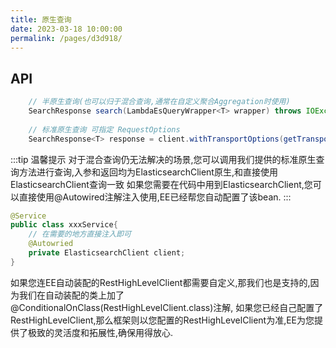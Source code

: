 ```yaml
---
title: 原生查询
date: 2023-03-18 10:00:00
permalink: /pages/d3d918/
---
```

## API
```java
	// 半原生查询(也可以归于混合查询,通常在自定义聚合Aggregation时使用)
    SearchResponse search(LambdaEsQueryWrapper<T> wrapper) throws IOException;
	
	// 标准原生查询 可指定 RequestOptions
    SearchResponse<T> response = client.withTransportOptions(getTransportOptions()).search(searchRequest, entityClass);

```

:::tip 温馨提示
对于混合查询仍无法解决的场景,您可以调用我们提供的标准原生查询方法进行查询,入参和返回均为ElasticsearchClient原生,和直接使用ElasticsearchClient查询一致
如果您需要在代码中用到ElasticsearchClient,您可以直接使用@Autowired注解注入使用,EE已经帮您自动配置了该bean.
:::


```java
@Service
public class xxxService{
    // 在需要的地方直接注入即可
    @Autowried
    private ElasticsearchClient client;
}
```

如果您连EE自动装配的RestHighLevelClient都需要自定义,那我们也是支持的,因为我们在自动装配的类上加了@ConditionalOnClass(RestHighLevelClient.class)注解,
如果您已经自己配置了RestHighLevelClient,那么框架则以您配置的RestHighLevelClient为准,EE为您提供了极致的灵活度和拓展性,确保用得放心.



